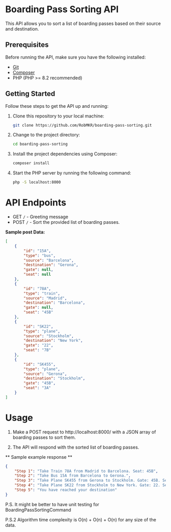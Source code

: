 # Boarding Pass Sorting API

This API allows you to sort a list of boarding passes based on their source and destination.

## Prerequisites

Before running the API, make sure you have the following installed:

- [Git](https://git-scm.com/)
- [Composer](https://getcomposer.org/)
- PHP (PHP >= 8.2 recommended)

## Getting Started

Follow these steps to get the API up and running:

1. Clone this repository to your local machine:

   ```bash
   git clone https://github.com/RobMKR/boarding-pass-sorting.git

2. Change to the project directory: 
   ```bash
   cd boarding-pass-sorting

3. Install the project dependencies using Composer:
   ```bash
   composer install

4. Start the PHP server by running the following command:
   ```bash
   php -S localhost:8000

# API Endpoints
- GET `/` - Greeting message
- POST `/` - Sort the provided list of boarding passes.

**Sample post Data:**
```json
[
    {
        "id": "15A",
        "type": "bus",
        "source": "Barcelona",
        "destination": "Gerona",
        "gate": null,
        "seat": null
    },
    {
        "id": "78A",
        "type": "train",
        "source": "Madrid",
        "destination": "Barcelona",
        "gate": null,
        "seat": "45B"
    },
    {
        "id": "SK22",
        "type": "plane",
        "source": "Stockholm",
        "destination": "New York",
        "gate": "22",
        "seat": "7B"
    },
    {
        "id": "SK455",
        "type": "plane",
        "source": "Gerona",
        "destination": "Stockholm",
        "gate": "45B",
        "seat": "3A"
    }
]
```

# Usage
1. Make a POST request to http://localhost:8000/ with a JSON array of boarding passes to sort them.

2. The API will respond with the sorted list of boarding passes.

** Sample example response **
```json
{
    "Step 1": "Take Train 78A from Madrid to Barcelona. Seat: 45B",
    "Step 2": "Take Bus 15A from Barcelona to Gerona.",
    "Step 3": "Take Plane SK455 from Gerona to Stockholm. Gate: 45B. Seat: 3A",
    "Step 4": "Take Plane SK22 from Stockholm to New York. Gate: 22. Seat: 7B",
    "Step 5": "You have reached your destination"
}
```

P.S. It might be better to have unit testing for BoardingPassSortingCommand 

P.S.2 Algorithm time complexity is O(n) + O(n) + O(n) for any size of the data.